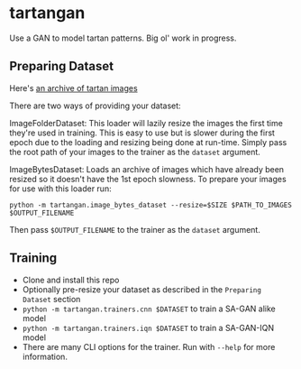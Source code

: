 tartangan
=========
Use a GAN to model tartan patterns. Big ol' work in progress.


Preparing Dataset
-----------------
Here's [an archive of tartan images](https://github.com/awentzonline/tartangan/releases/download/0.0.0files/tartan_images.zip)

There are two ways of providing your dataset:

ImageFolderDataset: This loader will lazily resize the images the first time
they're used in training. This is easy to use but is slower during the first
epoch due to the loading and resizing being done at run-time. Simply pass the
root path of your images to the trainer as the `dataset` argument.

ImageBytesDataset: Loads an archive of images which have already been resized
so it doesn't have the 1st epoch slowness. To prepare your images for use with
this loader run:

`python -m tartangan.image_bytes_dataset --resize=$SIZE $PATH_TO_IMAGES $OUTPUT_FILENAME`

Then pass `$OUTPUT_FILENAME` to the trainer as the `dataset` argument.

Training
--------
 * Clone and install this repo
 * Optionally pre-resize your dataset as described in the `Preparing Dataset` section
 * `python -m tartangan.trainers.cnn $DATASET` to train a SA-GAN alike model
 * `python -m tartangan.trainers.iqn $DATASET` to train a SA-GAN-IQN model
 * There are many CLI options for the trainer. Run with `--help` for more information.
